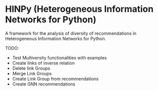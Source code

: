 # HINPy (Heterogeneous Information Networks for Python)

A framework for the analysis of diversity of recommendations in Heterogeneous Information Networks for Python.


TODO:

- Test Multiversity functionalities with examples
- Create links of inverse relation
- Delete link Groups
- Merge Link Groups
- Create Link Group from recommendations
- Create GNN recommendations
